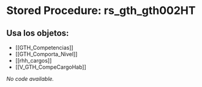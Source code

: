 # Stored Procedure: rs_gth_gth002HT

## Usa los objetos:
- [[GTH_Competencias]]
- [[GTH_Comporta_Nivel]]
- [[rhh_cargos]]
- [[V_GTH_CompeCargoHab]]

*No code available.*
